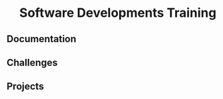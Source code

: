 <h1 align="center">Software Developments Training</h1>

## Documentation



## Challenges



## Projects


